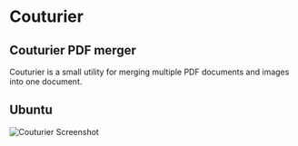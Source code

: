 # Couturier

## Couturier PDF merger 
Couturier is a small utility for merging multiple PDF documents and images into one document.

## Ubuntu
![Couturier Screenshot](http://dl.dropbox.com/u/1111373/Couturier/Couturier.png)
